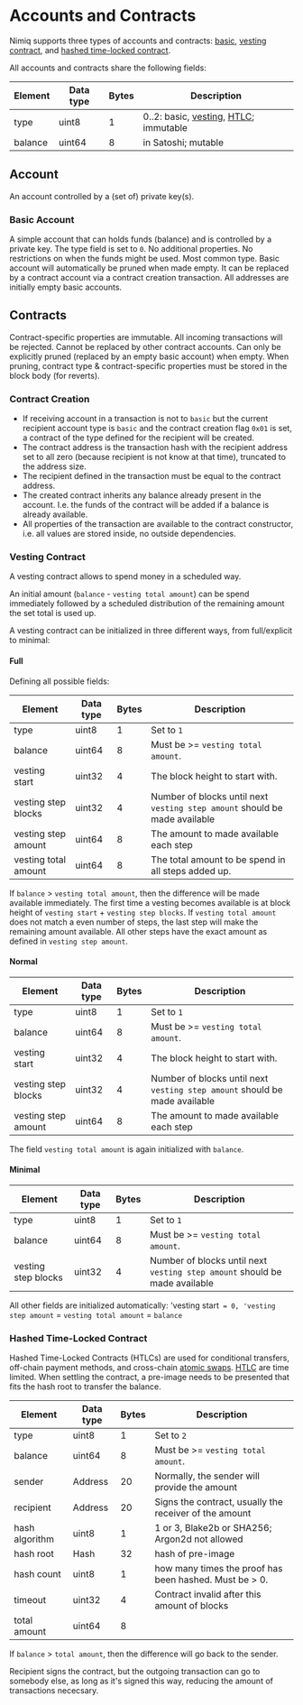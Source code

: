 # Accounts and Contracts

Nimiq supports three types of accounts and contracts: [basic](#basic-account), [vesting contract](#vesting-contract), and [hashed time-locked contract](#hashed-time-locked-contract-htlc).

All accounts and contracts share the following fields:

| Element | Data type    | Bytes | Description                                                                                     |
|---------|--------------|-------|-------------------------------------------------------------------------------------------------|
| type    | uint8        | 1     | 0..2: basic, [vesting](#vesting-contract), [HTLC](#hashed-time-locked-contract-htlc); immutable |
| balance | uint64       | 8     | in Satoshi; mutable                                                                             |

## Account
An account controlled by a (set of) private key(s).

### Basic Account
A simple account that can holds funds (balance) and is controlled by a private key.
The type field is set to `0`. No additional properties.
No restrictions on when the funds might be used. Most common type.
Basic account will automatically be pruned when made empty. It can be replaced by a contract account via a contract creation transaction.
All addresses are initially empty basic accounts.

## Contracts
Contract-specific properties are immutable. All incoming transactions will be rejected.
Cannot be replaced by other contract accounts.
Can only be explicitly pruned (replaced by an empty basic account) when empty. When pruning, contract type & contract-specific properties must be stored in the block body (for reverts).

### Contract Creation
* If receiving account in a transaction is not to `basic` but the current recipient account type is `basic` and the contract creation flag `0x01` is set, a contract of the type defined for the recipient will be created.
* The contract address is the transaction hash with the recipient address set to all zero (because recipient is not know at that time), truncated to the address size.
* The recipient defined in the transaction must be equal to the contract address.
* The created contract inherits any balance already present in the account. I.e. the funds of the contract will be added if a balance is already available.
* All properties of the transaction are available to the contract constructor, i.e. all values are stored inside, no outside dependencies.

### Vesting Contract
A vesting contract allows to spend money in a scheduled way.

An initial amount (`balance` - `vesting total amount`) can be spend immediately followed by a scheduled distribution of the remaining amount the set total is used up.

A vesting contract can be initialized in three different ways, from full/explicit to minimal:

#### Full
Defining all possible fields:

| Element              | Data type    | Bytes | Description                                                                |
|----------------------|--------------|-------|----------------------------------------------------------------------------|
| type                 | uint8        | 1     | Set to `1`                                                                 |
| balance              | uint64       | 8     | Must be >= `vesting total amount`.                                         |
| vesting start        | uint32       | 4     | The block height to start with.                                            |
| vesting step blocks  | uint32       | 4     | Number of blocks until next `vesting step amount` should be made available |
| vesting step amount  | uint64       | 8     | The amount to made available each step                                     |
| vesting total amount | uint64       | 8     | The total amount to be spend in all steps added up.                        |

If `balance` > `vesting total amount`, then the difference will be made available immediately.
The first time a vesting becomes available is at block height of `vesting start` + `vesting step blocks`.
If `vesting total amount` does not match a even number of steps, the last step will make the remaining amount available.
All other steps have the exact amount as defined in `vesting step amount`.

#### Normal

| Element              | Data type    | Bytes | Description                                                                |
|----------------------|--------------|-------|----------------------------------------------------------------------------|
| type                 | uint8        | 1     | Set to `1`                                                                 |
| balance              | uint64       | 8     | Must be >= `vesting total amount`.                                         |
| vesting start        | uint32       | 4     | The block height to start with.                                            |
| vesting step blocks  | uint32       | 4     | Number of blocks until next `vesting step amount` should be made available |
| vesting step amount  | uint64       | 8     | The amount to made available each step                                     |

The field `vesting total amount` is again initialized with `balance`.

#### Minimal

| Element              | Data type    | Bytes | Description                                                                |
|----------------------|--------------|-------|----------------------------------------------------------------------------|
| type                 | uint8        | 1     | Set to `1`                                                                 |
| balance              | uint64       | 8     | Must be >= `vesting total amount`.                                         |
| vesting step blocks  | uint32       | 4     | Number of blocks until next `vesting step amount` should be made available |

All other fields are initialized automatically: 'vesting start` = 0, 'vesting step amount` = `vesting total amount` = `balance`

### Hashed Time-Locked Contract
Hashed Time-Locked Contracts (HTLCs) are used for conditional transfers, off-chain payment methods, and cross-chain [atomic swaps](https://en.wikipedia.org/wiki/Atomic_swap). [HTLC](https://en.bitcoin.it/wiki/Hashed_Timelock_Contracts) are time limited. When settling the contract, a pre-image needs to be presented that fits the hash root to transfer the balance.

| Element        | Data type    | Bytes | Description                                    |
|----------------|--------------|-------|------------------------------------------------|
| type           | uint8        | 1     | Set to `2`                                     |
| balance        | uint64       | 8     | Must be >= `vesting total amount`.             |
| sender         | Address      | 20    | Normally, the sender will provide the amount   |
| recipient      | Address      | 20    | Signs the contract, usually the receiver of the amount |
| hash algorithm | uint8        | 1     | 1 or 3, Blake2b or SHA256; Argon2d not allowed |
| hash root      | Hash         | 32    | hash of pre-image                              |
| hash count     | uint8        | 1     | how many times the proof has been hashed. Must be > 0.       |
| timeout        | uint32       | 4     | Contract invalid after this amount of blocks   |
| total amount   | uint64       | 8     |                                                |

If `balance` > `total amount`, then the difference will go back to the sender.

Recipient signs the contract, but the outgoing transaction can go to somebody else, as long as it's signed this way, reducing the amount of transactions nececsary.
